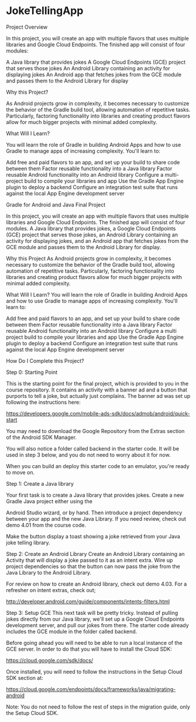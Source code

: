 # JokeTellingApp

Project Overview

In this project, you will create an app with multiple flavors that uses multiple libraries and Google Cloud Endpoints.
The finished app will consist of four modules:

A Java library that provides jokes
A Google Cloud Endpoints (GCE) project that serves those jokes
An Android Library containing an activity for displaying jokes
An Android app that fetches jokes from the GCE module and passes them to the Android Library for display


Why this Project?

As Android projects grow in complexity, it becomes necessary to customize the behavior of the Gradle build tool, 
allowing automation of repetitive tasks. Particularly, factoring functionality into libraries and creating product flavors
allow for much bigger projects with minimal added complexity.


What Will I Learn?

You will learn the role of Gradle in building Android Apps and how to use Gradle to manage apps of increasing complexity.
You'll learn to:

Add free and paid flavors to an app, and set up your build to share code between them
Factor reusable functionality into a Java library
Factor reusable Android functionality into an Android library
Configure a multi-project build to compile your libraries and app
Use the Gradle App Engine plugin to deploy a backend
Configure an integration test suite that runs against the local App Engine development server

Gradle for Android and Java Final Project

In this project, you will create an app with multiple flavors that uses multiple libraries and Google Cloud Endpoints.
The finished app will consist of four modules. A Java library that provides jokes, a Google Cloud Endpoints (GCE) project 
that serves those jokes, an Android Library containing an activity for displaying jokes, and an Android app that fetches jokes
from the GCE module and passes them to the Android Library for display.

Why this Project
As Android projects grow in complexity, it becomes necessary to customize the behavior of the Gradle build tool, 
allowing automation of repetitive tasks. Particularly, factoring functionality into libraries and creating product flavors 
allow for much bigger projects with minimal added complexity.

What Will I Learn?
You will learn the role of Gradle in building Android Apps and how to use Gradle to manage apps of increasing complexity. 
You'll learn to:

Add free and paid flavors to an app, and set up your build to share code between them
Factor reusable functionality into a Java library
Factor reusable Android functionality into an Android library
Configure a multi project build to compile your libraries and app
Use the Gradle App Engine plugin to deploy a backend
Configure an integration test suite that runs against the local App Engine development server


How Do I Complete this Project?


Step 0: Starting Point

This is the starting point for the final project, which is provided to you in the course repository. It contains an activity
with a banner ad and a button that purports to tell a joke, but actually just complains. The banner ad was set up following 
the instructions here:

https://developers.google.com/mobile-ads-sdk/docs/admob/android/quick-start

You may need to download the Google Repository from the Extras section of the Android SDK Manager.

You will also notice a folder called backend in the starter code. It will be used in step 3 below, and you do not need to 
worry about it for now.

When you can build an deploy this starter code to an emulator, you're ready to move on.



Step 1: Create a Java library

Your first task is to create a Java library that provides jokes. Create a new Gradle Java project either using the 

Android Studio wizard, or by hand. Then introduce a project dependency between your app and the new Java Library. 
If you need review, check out demo 4.01 from the course code.

Make the button display a toast showing a joke retrieved from your Java joke telling library.

Step 2: Create an Android Library
Create an Android Library containing an Activity that will display a joke passed to it as an intent extra. Wire up 
project dependencies so that the button can now pass the joke from the Java Library to the Android Library.

For review on how to create an Android library, check out demo 4.03. For a refresher on intent extras, check out;

http://developer.android.com/guide/components/intents-filters.html

Step 3: Setup GCE
This next task will be pretty tricky. Instead of pulling jokes directly from our Java library, we'll set up a
Google Cloud Endpoints development server, and pull our jokes from there. The starter code already includes the GCE module 
in the folder called backend.

Before going ahead you will need to be able to run a local instance of the GCE server. In order to do that you will have 
to install the Cloud SDK:

https://cloud.google.com/sdk/docs/

Once installed, you will need to follow the instructions in the Setup Cloud SDK section at:

https://cloud.google.com/endpoints/docs/frameworks/java/migrating-android

Note: You do not need to follow the rest of steps in the migration guide, only the Setup Cloud SDK.
